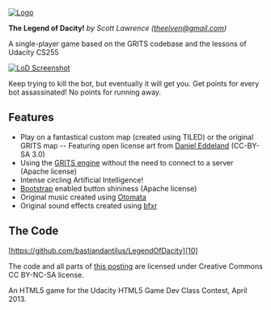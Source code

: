 [![Logo][1]][2]

**The Legend of Dacity!** 
*by Scott Lawrence (theelven@gmail.com)*

A single-player game based on the GRITS codebase and the lessons of Udacity CS255

 [![LoD Screenshot][3]][4]

Keep trying to kill the bot, but eventually it will get you. Get points for every bot assassinated! No points for running away.

Features
--------

 - Play on a fantastical custom map (created using TILED) or the original GRITS map
 -- Featuring open license art from [Daniel Eddeland][5] (CC-BY-SA 3.0)
 - Using the [GRITS engine][6] without the need to connect to a server (Apache license)
 - Intense circling Artificial Intelligence!
 - [Bootstrap][7] enabled button shininess (Apache license)
 - Original music created using [Otomata][8]
 - Original sound effects created using [bfxr][9]

The Code
------------

[https://github.com/bastiandantilus/LegendOfDacity][10]

The code and all parts of [this posting][11] are licensed under Creative Commons CC BY-NC-SA license.


  [1]: https://rawgithub.com/bastiandantilus/LegendOfDacity/master/img/LoD_logo.png
  [2]: http://rawgithub.com/bastiandantilus/LegendOfDacity/master/index.html "Play LoD"
  [3]: https://rawgithub.com/bastiandantilus/LegendOfDacity/master/img/ScreenShot.png
  [4]: http://rawgithub.com/bastiandantilus/LegendOfDacity/master/index.html "Play LoD"
  [5]:http://opengameart.org/content/lpc-farming-tilesets-magic-animations-and-ui-elements "Open Game Art: Daniel Eddeland"
  [6]: https://code.google.com/p/gritsgame/ "Gritty yet satisfying"
  [7]: http://twitter.github.io/bootstrap/ "Bootstrap it"
  [8]: http://www.earslap.com/projectslab/otomata "Online musical instrument"
  [9]: http://www.bfxr.net/ "If you are a game coder, you should be using bfxr"
  [10]: https://github.com/bastiandantilus/LegendOfDacity "On Github"
  [11]: http://forums.udacity.com/questions/100050122/

An HTML5 game for the Udacity HTML5 Game Dev Class Contest, April 2013.

